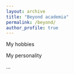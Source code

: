 ```yaml
---
layout: archive
title: "Beyond academia"
permalink: /beyond/
author_profile: true
---
```


My hobbies

My personality

...
